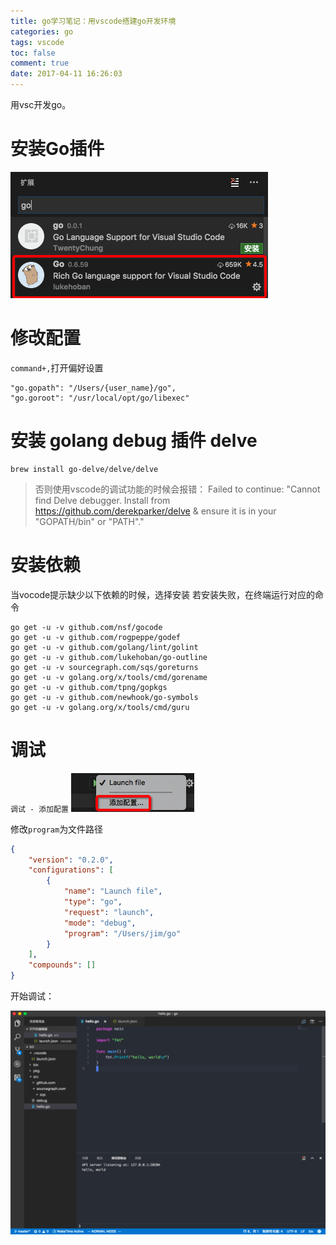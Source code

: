 ```yaml
---
title: go学习笔记：用vscode搭建go开发环境
categories: go
tags: vscode
toc: false
comment: true
date: 2017-04-11 16:26:03
---
```


用vsc开发go。

<!--more-->

# 安装Go插件
![20170411149189925767872.png](go-study-note-vscode/20170411149189925767872.png)

# 修改配置
`command+,`打开偏好设置

```
"go.gopath": "/Users/{user_name}/go",
"go.goroot": "/usr/local/opt/go/libexec"
```

# 安装 golang debug 插件 delve
```
brew install go-delve/delve/delve
```

>否则使用vscode的调试功能的时候会报错：
Failed to continue: "Cannot find Delve debugger. Install from https://github.com/derekparker/delve & ensure it is in your "GOPATH/bin" or "PATH"."

# 安装依赖
当vocode提示缺少以下依赖的时候，选择安装
若安装失败，在终端运行对应的命令
``` shell
go get -u -v github.com/nsf/gocode
go get -u -v github.com/rogpeppe/godef
go get -u -v github.com/golang/lint/golint
go get -u -v github.com/lukehoban/go-outline
go get -u -v sourcegraph.com/sqs/goreturns
go get -u -v golang.org/x/tools/cmd/gorename
go get -u -v github.com/tpng/gopkgs
go get -u -v github.com/newhook/go-symbols
go get -u -v golang.org/x/tools/cmd/guru
```

# 调试
`调试 - 添加配置`
![20170411149189954583746.png](go-study-note-vscode/20170411149189954583746.png)

修改`program`为文件路径

``` json /Users/jim/Documents/code/go/.vscode/launch.json
{
    "version": "0.2.0",
    "configurations": [
        {
            "name": "Launch file",
            "type": "go",
            "request": "launch",
            "mode": "debug",
            "program": "/Users/jim/go"
        }
    ],
    "compounds": []
}
```

开始调试：

![20170411149189917370532.png](go-study-note-vscode/20170411149189917370532.png)


